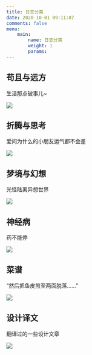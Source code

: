 ```yaml
---
title: 日志分类
date: 2020-10-01 09:11:07
comments: false
menu: 
    main:
        name: 日志分类
        weight: 1
        params:
---
```


## 苟且与远方

生活那点破事儿~

[![](https://qiniu.colacdn.com/assets/categories/life.jpg)](/categories/苟且与远方)

## 折腾与思考

爱问为什么的小朋友运气都不会差

[![](https://qiniu.colacdn.com/assets/categories/geek.jpg)](/categories/折腾与思考)

## 梦境与幻想

光怪陆离异想世界

[![](https://qiniu.colacdn.com/assets/categories/dream.jpg)](/categories/梦境与幻想)

## 神经病

药不能停

[![](https://qiniu.colacdn.com/assets/categories/humor.jpg)](/categories/神经病)

## 菜谱

“然后把鱼皮煎至两面脱落……”

[![](https://qiniu.colacdn.com/assets/categories/food.jpg)](/categories/菜谱)

## 设计译文

翻译过的一些设计文章

[![](https://qiniu.colacdn.com/assets/categories/translate.jpg)](/categories/设计译文)
